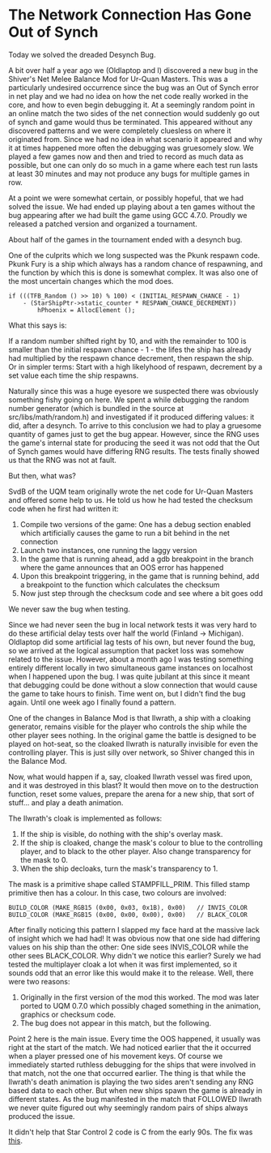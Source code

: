 # The Network Connection Has Gone Out of Synch

Today we solved the dreaded Desynch Bug.

A bit over half a year ago we (Oldlaptop and I) discovered a new bug in the Shiver's Net Melee Balance Mod for Ur-Quan Masters. This was a particularly undesired occurrence since the bug was an Out of Synch error in net play and we had no idea on how the net code really worked in the core, and how to even begin debugging it. At a seemingly random point in an online match the two sides of the net connection would suddenly go out of synch and game would thus be terminated. This appeared without any discovered patterns and we were completely cluesless on where it originated from. Since we had no idea in what scenario it appeared and why it at times happened more often the debugging was gruesomely slow. We played a few games now and then and tried to record as much data as possible, but one can only do so much in a game where each test run lasts at least 30 minutes and may not produce any bugs for multiple games in row.

At a point we were somewhat certain, or possibly hopeful, that we had solved the issue. We had ended up playing about a ten games without the bug appearing after we had built the game using GCC 4.7.0. Proudly we released a patched version and organized a tournament.

About half of the games in the tournament ended with a desynch bug.

One of the culprits which we long suspected was the Pkunk respawn code. Pkunk Fury is a ship which always has a random chance of respawning, and the function by which this is done is somewhat complex. It was also one of the most uncertain changes which the mod does.

```
if (((TFB_Random () >> 10) % 100) < (INITIAL_RESPAWN_CHANCE - 1)
    - (StarShipPtr->static_counter * RESPAWN_CHANCE_DECREMENT))
        hPhoenix = AllocElement ();
```
   
What this says is:

If a random number shifted right by 10, and with the remainder to 100 is smaller than the initial respawn chance - 1 - the lifes the ship has already had multiplied by the respawn chance decrement, then respawn the ship. Or in simpler terms: Start with a high likelyhood of respawn, decrement by a set value each time the ship respawns.

Naturally since this was a huge eyesore we suspected there was obviously something fishy going on here. We spent a while debugging the random number generator (which is bundled in the source at src/libs/math/random.h) and investigated if it produced differing values: it did, after a desynch. To arrive to this conclusion we had to play a gruesome quantity of games just to get the bug appear. However, since the RNG uses the game's internal state for producing the seed it was not odd that the Out of Synch games would have differing RNG results. The tests finally showed us that the RNG was not at fault.

But then, what was?

SvdB of the UQM team originally wrote the net code for Ur-Quan Masters and offered some help to us. He told us how he had tested the checksum code when he first had written it:

1) Compile two versions of the game: One has a debug section enabled which artificially causes the game to run a bit behind in the net connection
2) Launch two instances, one running the laggy version
3) In the game that is running ahead, add a gdb breakpoint in the branch where the game announces that an OOS error has happened
4) Upon this breakpoint triggering, in the game that is running behind, add a breakpoint to the function which calculates the checksum
5) Now just step through the checksum code and see where a bit goes odd

We never saw the bug when testing.

Since we had never seen the bug in local network tests it was very hard to do these artificial delay tests over half the world (Finland -> Michigan). Oldlaptop did some artificial lag tests of his own, but never found the bug, so we arrived at the logical assumption that packet loss was somehow related to the issue. However, about a month ago I was testing something entirely different locally in two simultaneous game instances on localhost when I happened upon the bug. I was quite jubilant at this since it meant that debugging could be done without a slow connection that would cause the game to take hours to finish. Time went on, but I didn't find the bug again. Until one week ago I finally found a pattern.

One of the changes in Balance Mod is that Ilwrath, a ship with a cloaking generator, remains visible for the player who controls the ship while the other player sees nothing. In the original game the battle is designed to be played on hot-seat, so the cloaked Ilwrath is naturally invisible for even the controlling player. This is just silly over network, so Shiver changed this in the Balance Mod.

Now, what would happen if a, say, cloaked Ilwrath vessel was fired upon, and it was destroyed in this blast? It would then move on to the destruction function, reset some values, prepare the arena for a new ship, that sort of stuff... and play a death animation.

The Ilwrath's cloak is implemented as follows:

1) If the ship is visible, do nothing with the ship's overlay mask.
2) If the ship is cloaked, change the mask's colour to blue to the controlling player, and to black to the other player. Also change transparency for the mask to 0.
3) When the ship decloaks, turn the mask's transparency to 1.

The mask is a primitive shape called STAMPFILL_PRIM. This filled stamp primitive then has a colour. In this case, two colours are involved:

```
BUILD_COLOR (MAKE_RGB15 (0x00, 0x03, 0x1B), 0x00)   // INVIS_COLOR
BUILD_COLOR (MAKE_RGB15 (0x00, 0x00, 0x00), 0x00)   // BLACK_COLOR
```

After finally noticing this pattern I slapped my face hard at the massive lack of insight which we had had! It was obvious now that one side had differing values on his ship than the other: One side sees INVIS_COLOR while the other sees BLACK_COLOR. Why didn't we notice this earlier? Surely we had tested the multiplayer cloak a lot when it was first implemented, so it sounds odd that an error like this would make it to the release. Well, there were two reasons:

1) Originally in the first version of the mod this worked. The mod was later ported to UQM 0.7.0 which possibly chaged something in the animation, graphics or checksum code.
2) The bug does not appear in this match, but the following.

Point 2 here is the main issue. Every time the OOS happened, it usually was right at the start of the match. We had noticed earlier that the it occurred when a player pressed one of his movement keys. Of course we immediately started ruthless debugging for the ships that were involved in that match, not the one that occurred earlier. The thing is that while the Ilwrath's death animation is playing the two sides aren't sending any RNG based data to each other. But when new ships spawn the game is already in different states. As the bug manifested in the match that FOLLOWED Ilwrath we never quite figured out why seemingly random pairs of ships always produced the issue.

It didn't help that Star Control 2 code is C from the early 90s. The fix was [this](https://github.com/Roisack/Shiver-Balance-Mod/commit/c80bfe7544f53c662d88a33ed7b9b4b497eff78d).

